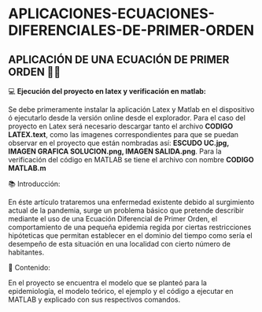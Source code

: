 # APLICACIONES-ECUACIONES-DIFERENCIALES-DE-PRIMER-ORDEN
## APLICACIÓN DE UNA ECUACIÓN DE PRIMER ORDEN 👩‍🏫

💻 **Ejecución del proyecto en latex y verificación en matlab:**

Se debe primeramente instalar la aplicación Latex y Matlab en el dispositivo ó ejecutarlo desde la versión online desde el explorador.
Para el caso del proyecto en Latex será necesario descargar tanto el archivo **CODIGO LATEX.text**, como las imagenes correspondientes para que se puedan observar en el proyecto que están nombradas así: **ESCUDO UC.jpg, IMAGEN GRAFICA SOLUCION.png, IMAGEN SALIDA.png**. Para la verificación del código en MATLAB se tiene el archivo con nombre **CODIGO MATLAB.m**

📚 Introducción:

En éste artículo trataremos una enfermedad existente debido al surgimiento actual de la pandemia, surge un problema básico que pretende describir mediante el uso de una Ecuación Diferencial de Primer Orden, el comportamiento de una pequeña epidemia regida por ciertas restricciones hipóteticas que permitan establecer en el dominio del tiempo como sería el desempeño de esta situación en una localidad con cierto número de habitantes.

📌 Contenido:

En el proyecto se encuentra el modelo que se planteó para la epidemiología, el modelo teórico, el ejemplo y el código a ejecutar en MATLAB y explicado con sus respectivos comandos.
